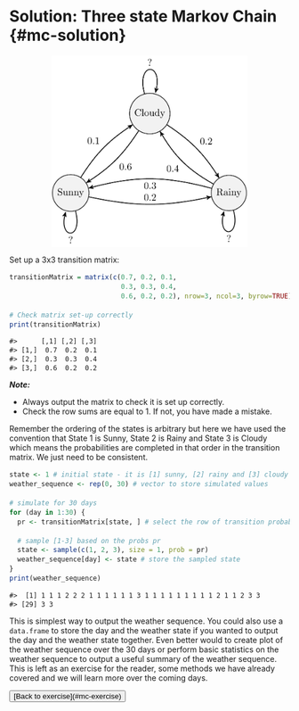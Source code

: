 
#  Solution: Three state Markov Chain {#mc-solution}
<img src="MC-solution_files/figure-html/unnamed-chunk-1-1.png" width="70%" style="display: block; margin: auto;" />

Set up a 3x3 transition matrix:


```{.r .numberLines}
transitionMatrix = matrix(c(0.7, 0.2, 0.1,
                            0.3, 0.3, 0.4,
                            0.6, 0.2, 0.2), nrow=3, ncol=3, byrow=TRUE)

# Check matrix set-up correctly
print(transitionMatrix)
```

``` bg-info
#>      [,1] [,2] [,3]
#> [1,]  0.7  0.2  0.1
#> [2,]  0.3  0.3  0.4
#> [3,]  0.6  0.2  0.2
```

***Note:***

- Always output the matrix to check it is set up correctly.
- Check the row sums are equal to 1. If not, you have made a mistake.

Remember the ordering of the states is arbitrary but here we have used the convention that State 1 is Sunny, State 2 is Rainy and State 3 is Cloudy which means the probabilities are completed in that order in the transition matrix. We just need to be consistent.


```{.r .numberLines}
state <- 1 # initial state - it is [1] sunny, [2] rainy and [3] cloudy
weather_sequence <- rep(0, 30) # vector to store simulated values

# simulate for 30 days
for (day in 1:30) {
  pr <- transitionMatrix[state, ] # select the row of transition probabilities

  # sample [1-3] based on the probs pr
  state <- sample(c(1, 2, 3), size = 1, prob = pr)
  weather_sequence[day] <- state # store the sampled state
}
print(weather_sequence)
```

``` bg-info
#>  [1] 1 1 1 2 2 2 1 1 1 1 1 1 3 1 1 1 1 1 1 1 1 1 2 1 1 2 3 3
#> [29] 3 3
```

This is simplest way to output the weather sequence. You could also use a `data.frame` to store the day and the weather state if you wanted to output the day and the weather state together. Even better would to create plot of the weather sequence over the 30 days or perform basic statistics on the weather sequence to output a useful summary of the weather sequence. This is left as an exercise for the reader, some methods we have already covered and we will learn more over the coming days.

<button class="button">
  [Back to exercise](#mc-exercise)
</button>

